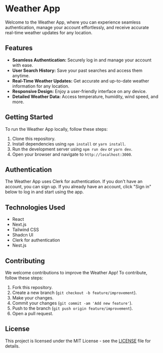 # Weather App

Welcome to the Weather App, where you can experience seamless authentication, manage your account effortlessly, and receive accurate real-time weather updates for any location.

## Features

- **Seamless Authentication:** Securely log in and manage your account with ease.
- **User Search History:** Save your past searches and access them anytime.
- **Real-Time Weather Updates:** Get accurate and up-to-date weather information for any location.
- **Responsive Design:** Enjoy a user-friendly interface on any device.
- **Detailed Weather Data:** Access temperature, humidity, wind speed, and more.

## Getting Started

To run the Weather App locally, follow these steps:

1. Clone this repository.
2. Install dependencies using `npm install` or `yarn install`.
3. Run the development server using `npm run dev` or `yarn dev`.
4. Open your browser and navigate to `http://localhost:3000`.

## Authentication

The Weather App uses Clerk for authentication. If you don't have an account, you can sign up. If you already have an account, click "Sign in" below to log in and start using the app.

## Technologies Used

- React
- Next.js
- Tailwind CSS
- Shadcn UI
- Clerk for authentication
- Nest.js

## Contributing

We welcome contributions to improve the Weather App! To contribute, follow these steps:

1. Fork this repository.
2. Create a new branch (`git checkout -b feature/improvement`).
3. Make your changes.
4. Commit your changes (`git commit -am 'Add new feature'`).
5. Push to the branch (`git push origin feature/improvement`).
6. Open a pull request.

## License

This project is licensed under the MIT License - see the [LICENSE](./LICENSE) file for details.
